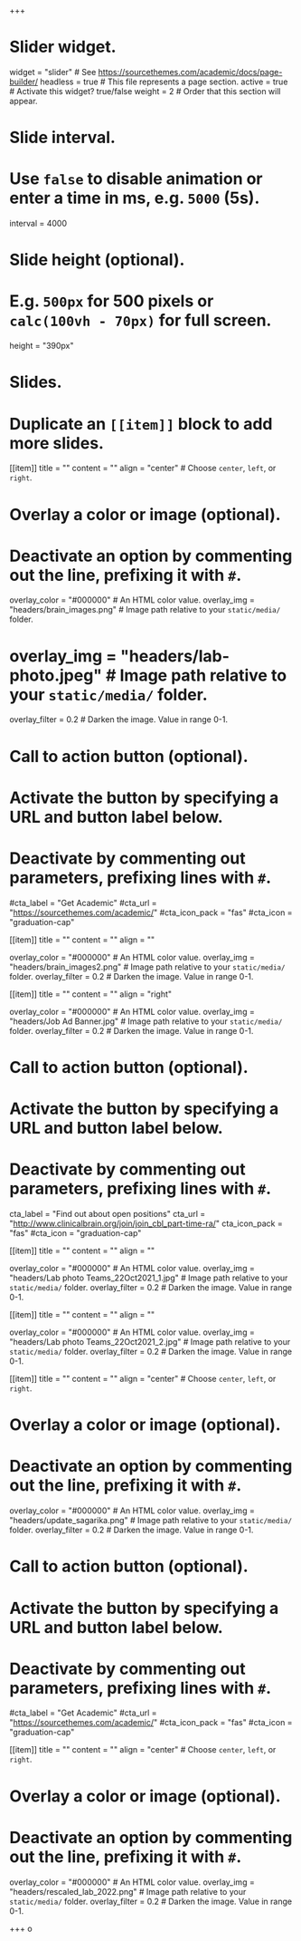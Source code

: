 +++
# Slider widget.
widget = "slider"  # See https://sourcethemes.com/academic/docs/page-builder/
headless = true # This file represents a page section.
active = true # Activate this widget? true/false
weight = 2 # Order that this section will appear.

# Slide interval.
# Use `false` to disable animation or enter a time in ms, e.g. `5000` (5s).
interval = 4000

# Slide height (optional).
# E.g. `500px` for 500 pixels or `calc(100vh - 70px)` for full screen.
height = "390px"

# Slides.
# Duplicate an `[[item]]` block to add more slides.
[[item]]
  title = ""
  content = ""
  align = "center"  # Choose `center`, `left`, or `right`.

  # Overlay a color or image (optional).
  #   Deactivate an option by commenting out the line, prefixing it with `#`.
  overlay_color = "#000000"  # An HTML color value.
  overlay_img = "headers/brain_images.png"  # Image path relative to your `static/media/` folder.
  # overlay_img = "headers/lab-photo.jpeg"  # Image path relative to your `static/media/` folder.
  overlay_filter = 0.2  # Darken the image. Value in range 0-1.

  # Call to action button (optional).
  #   Activate the button by specifying a URL and button label below.
  #   Deactivate by commenting out parameters, prefixing lines with `#`.
  #cta_label = "Get Academic"
  #cta_url = "https://sourcethemes.com/academic/"
  #cta_icon_pack = "fas"
  #cta_icon = "graduation-cap"

[[item]]
  title = ""
  content = ""
  align = ""

  overlay_color = "#000000"  # An HTML color value.
  overlay_img = "headers/brain_images2.png"  # Image path relative to your `static/media/` folder.
  overlay_filter = 0.2  # Darken the image. Value in range 0-1.
  
[[item]]
  title = ""
  content = ""
  align = "right"

  overlay_color = "#000000"  # An HTML color value.
  overlay_img = "headers/Job Ad Banner.jpg"  # Image path relative to your `static/media/` folder.
  overlay_filter = 0.2  # Darken the image. Value in range 0-1.
  
 # Call to action button (optional).
  #   Activate the button by specifying a URL and button label below.
  #   Deactivate by commenting out parameters, prefixing lines with `#`.
  cta_label = "Find out about open positions"
  cta_url = "http://www.clinicalbrain.org/join/join_cbl_part-time-ra/"
  cta_icon_pack = "fas"
  #cta_icon = "graduation-cap"
  
[[item]]
  title = ""
  content = ""
  align = ""

  overlay_color = "#000000"  # An HTML color value.
  overlay_img = "headers/Lab photo Teams_22Oct2021_1.jpg"  # Image path relative to your `static/media/` folder.
  overlay_filter = 0.2  # Darken the image. Value in range 0-1.

[[item]]
  title = ""
  content = ""
  align = ""

  overlay_color = "#000000"  # An HTML color value.
  overlay_img = "headers/Lab photo Teams_22Oct2021_2.jpg"  # Image path relative to your `static/media/` folder.
  overlay_filter = 0.2  # Darken the image. Value in range 0-1.
  
[[item]]
  title = ""
  content = ""
  align = "center"  # Choose `center`, `left`, or `right`.

  # Overlay a color or image (optional).
  #   Deactivate an option by commenting out the line, prefixing it with `#`.
  overlay_color = "#000000"  # An HTML color value.
  overlay_img = "headers/update_sagarika.png"  # Image path relative to your `static/media/` folder.
  overlay_filter = 0.2  # Darken the image. Value in range 0-1.

  # Call to action button (optional).
  #   Activate the button by specifying a URL and button label below.
  #   Deactivate by commenting out parameters, prefixing lines with `#`.
  #cta_label = "Get Academic"
  #cta_url = "https://sourcethemes.com/academic/"
  #cta_icon_pack = "fas"
  #cta_icon = "graduation-cap"

[[item]]
  title = ""
  content = ""
  align = "center"  # Choose `center`, `left`, or `right`.

  # Overlay a color or image (optional).
  #   Deactivate an option by commenting out the line, prefixing it with `#`.
  overlay_color = "#000000"  # An HTML color value.
  overlay_img = "headers/rescaled_lab_2022.png"  # Image path relative to your `static/media/` folder.
  overlay_filter = 0.2  # Darken the image. Value in range 0-1.

+++
o
